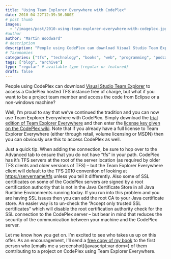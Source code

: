 ```yaml
---
title: "Using Team Explorer Everywhere with CodePlex"
date: 2010-04-22T12:39:36.000Z
# post thumb
images:
  - "/images/post/2010-using-team-explorer-everywhere-with-codeplex.jpg"
#author
author: "Martin Woodward"
# description
description: "People using CodePlex can download Visual Studio Team Explorer to access a CodePlex hosted TFS instance free of charge, but what if you want."
# Taxonomies
categories: ["tfs", "technology", "books", "web", "programming", "podcast", "personal"]
tags: ["blog", "archive"]
type: "regular" # available type (regular or featured)
draft: false
---
```

[](http://www.codeplex.com/) People using CodePlex can download [Visual Studio Team Explorer](http://www.microsoft.com/downloads/details.aspx?displaylang=en&FamilyID=fe4f9904-0480-4c9d-a264-02fedd78ab38) to access a CodePlex hosted TFS instance free of charge, but what if you want to be a project team member and access the code from Eclipse or a non-windows machine?  

Well, I’m proud to say that we’ve continued the tradition and you can now use Team Explorer Everywhere with CodePlex.  Simply download the [trial edition of Team Explorer Everywhere](http://www.microsoft.com/downloads/details.aspx?FamilyID=AF1F5168-C0F7-47C6-BE7A-2A83A6C02E57) and then enter the [license key given on the CodePlex wiki](http://codeplex.codeplex.com/wikipage?title=Obtaining%20the%20Team%20Explorer%20Everywhere%20Client).  Note that if you already have a full license to Team Explorer Everywhere (either through retail, volume licensing or MSDN) then you can obviously use this to access CodePlex as well.  

Just a quick tip.  When adding the connection, be sure to hop over to the Advanced tab to ensure that you do not have “tfs” in your path.  CodePlex has it’s TFS servers at the root of the server location (as required by older TFS clients and older versions of TFS) – but the Team Explorer Everywhere client will default to the TFS 2010 convention of looking at [https://servername/tfs](https://servername/tfs) unless you tell it differently.  Also some of SSL certificates on some of the CodePlex servers are signed by a root certification authority that is not in the Java Certificate Store in all Java Runtime Environments running today.  If you run into this problem and you are having SSL issues then you can add the root CA to your Java certificate store.  An easier way is to un-check the “Accept only trusted SSL certificates” which will disable the root certification authority check for the SSL connection to the CodePlex server – but bear in mind that reduces the security of the communication between your machine and the CodePlex server.  

[](http://www.woodwardweb.com/WindowsLiveWriter/UsingTeamExplorerEverywherewithCodeplex_B1DF/codeplex_2.png)   

Let me know how you get on.  I’m excited to see who takes us up on this offer.  As an encouragement, I’ll send a [free copy of my book](http://www.amazon.com/gp/product/0470484268?ie=UTF8&tag=woodweb03-20&linkCode=as2&camp=1789&creative=390957&creativeASIN=0470484268) to the first person who [emails me a screenshot](javascript:var dom=) of them contributing to a project on CodePlex using Team Explorer Everywhere.